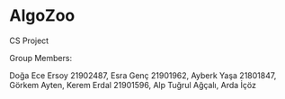 # AlgoZoo
 CS Project

 Group Members:
 
 Doğa Ece Ersoy 21902487, 
 Esra Genç 21901962, 
 Ayberk Yaşa 21801847, 
 Görkem Ayten, 
 Kerem Erdal 21901596, 
 Alp Tuğrul Ağçalı, 
 Arda İçöz
